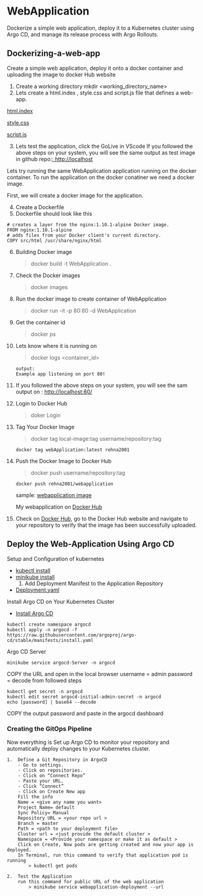 
# WebApplication
Dockerize a simple web application, deploy it to a Kubernetes cluster using Argo CD, and manage its release process with Argo Rollouts.
## Dockerizing-a-web-app
Create a simple web application, deploy it onto a docker container and uploading the image to docker Hub website
1. Create a working directory
mkdir <working_directory_name>
2. Lets create a html.index , style.css and script.js file that defines a web-app.

[html.index](https://github.com/Rehan2001/WebApp9/blob/main/src/html/index.html)

[style.css](https://github.com/Rehan2001/WebApp9/blob/main/src/html/style.css)

[script.js](https://github.com/Rehan2001/WebApp9/blob/main/src/html/script.js)

3. Lets test the application, click the GoLive in VScode
If you followed the above steps on your system, you will see the same output as test image in github repo:[: http://localhost](http://127.0.0.1:5500/src/html/index.html)

Lets try running the same WebApplication application running on the docker container. To run the application on the docker conatiner we need a docker image.

First, we will create a docker image for the application.

4. Create a Dockerfile
5. Dockerfile should look like this
```
# creates a layer from the nginx:1.10.1-alpine Docker image.
FROM nginx:1.10.1-alpine
# adds files from your Docker client's current directory.
COPY src/html /usr/share/nginx/html

```
6. Building Docker image
    > docker build -t WebApplication .
7. Check the Docker images
    > docker images
8. Run the docker image to create container of WebApplication
    > docker run -it -p 80:80 -d WebApplication
9. Get the container id
    > docker ps
10. Lets know where it is running on
    > docker logs <container_id>
    ```
    output: 
    Example app listening on port 80!

    ```
11.  If you followed the  above steps on your system, you will see the sam output on : [http://localhost:80/](http://localhost:80/)

12. Login to Docker Hub
    > doker Login
13. Tag Your Docker Image
    > docker tag local-image:tag username/repository:tag
    ```
    docker tag webApplication:latest rehna2001

    ```
14. Push the Docker Image to Docker Hub
    > docker push username/repository:tag
    ```
    docker push rehna2001/webapplication

    ```
    sample: [webapplication image](https://github.com/Rehan2001/WebApp9/blob/main/DockerImage.png)
    
    My webapplication on [Docker Hub](https://hub.docker.com/repository/docker/rehna2001/webapplication/general)

15. Check on [Docker Hub](https://hub.docker.com/), go to the Docker Hub website and navigate to your repository to verify that the image has been successfully uploaded.

## Deploy the Web-Application Using Argo CD
Setup and Configuration of kubernetes
- [kubectl install](https://kubernetes.io/docs/tasks/tools/install-kubectl-windows/)
- [minikube install](https://minikube.sigs.k8s.io/docs/start/)
    1. Add Deployment Manifest to the Application Repository
- [Deployment.yaml](https://github.com/Rehan2001/WebApp9/blob/main/deployment.yaml)

Install Argo CD on Your Kubernetes Cluster
- [Install Argo CD](https://argo-cd.readthedocs.io/en/stable/getting_started/)
```
kubectl create namespace argocd
kubectl apply -n argocd -f https://raw.githubusercontent.com/argoproj/argo-cd/stable/manifests/install.yaml

```
Argo CD Server
```
minikube service argocd-Server -n argocd

```
COPY the URL and open in the local browser
username = admin
password = decode from followed steps
```
kubectl get secret -n argocd
kubectl edit secret argocd-initial-admin-secret -n argocd
echo [password] | base64 --decode

```
COPY the output password and paste in the argocd dashboard 

### Creating the GitOps Pipeline
Now everything is Set up Argo CD to monitor your repository and automatically deploy changes to your Kubernetes cluster.

    1.  Define a Git Repository in ArgoCD
        - Go to settings.
        - Click on repositories.
        - Click on “Connect Repo”
        - Paste your URL.
        - Click “Connect”
        - Click on Create New app
        Fill the info
        Name = <give any name you want>
        Project Name= default
        Sync Policy= Manual
        Repository URL = <your repo url >
        Branch = master
        Path = <path to your deployment file>
        Cluster url = <just provide the default cluster >
        Namespace = <Provide your namespace or make it as default >
        Click on Create, Now pods are getting created and now your app is deployed.
        In Terminal, run this command to verify that application pod is running
            > kubectl get pods

    2.  Test the Application
        run this command for public URL of the web application
            > minikube service webapplication-deployment --url
        

